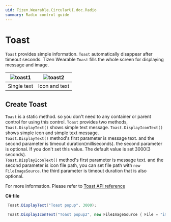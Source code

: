 ```yaml
---
uid: Tizen.Wearable.CircularUI.doc.Radio
summary: Radio control guide
---
```


# Toast
`Toast` provides simple information. `Toast` automatically disappear after timeout seconds.
Tizen Wearable `Toast` fills the whole screen for displaying message and image.

|![toast1](data/toast1.png)|![toast2](data/toast2.png)|
|:---------:|:-----------:|
|Single text|Icon and text|


## Create Toast
`Toast` is a static method. so you don't need to any container or parent control for using this control.
`Toast` provides two methods, `Toast.DisplayText()` shows simple text message. `Toast.DisplayIconText()` shows simple icon and simple text message.<br>
`Toast.DisplayText()` method's first parameter is message text. and the second parameter is timeout duration(milliseconds). the second parameter is optional. If you don't set this value. The default value is set 3000(3 seconds).<br>
`Toast.DisplayIconText()` method's first parameter is message text. and the second parameter is icon file path, you can set file path with `new FileImageSource`. the third parameter is timeout duration that is also optional.

For more information. Please refer to [Toast  API reference](https://samsung.github.io/Tizen.CircularUI/api/Tizen.Wearable.CircularUI.Forms.Toast.html)

**C# file**
```cs
 Toast.DisplayText("Toast popup", 3000);

 Toast.DisplayIconText("Toast popup2", new FileImageSource { File = "image/tw_ic_popup_btn_check.png" }, 2000);
```
